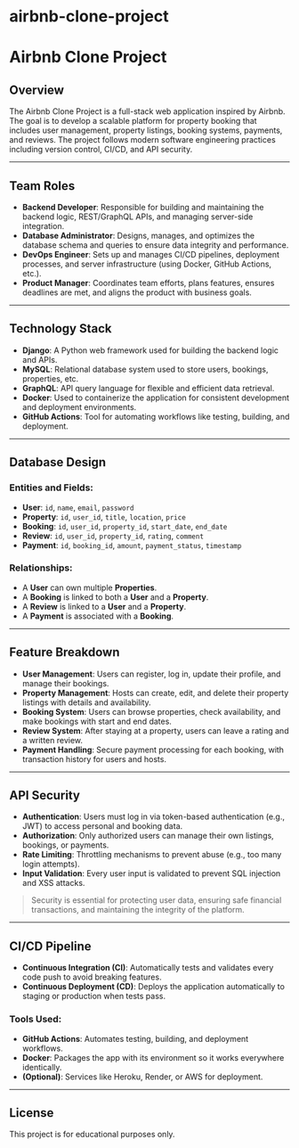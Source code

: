 # airbnb-clone-project
# Airbnb Clone Project

## Overview

The Airbnb Clone Project is a full-stack web application inspired by Airbnb. The goal is to develop a scalable platform for property booking that includes user management, property listings, booking systems, payments, and reviews. The project follows modern software engineering practices including version control, CI/CD, and API security.

---

## Team Roles

- **Backend Developer**: Responsible for building and maintaining the backend logic, REST/GraphQL APIs, and managing server-side integration.
- **Database Administrator**: Designs, manages, and optimizes the database schema and queries to ensure data integrity and performance.
- **DevOps Engineer**: Sets up and manages CI/CD pipelines, deployment processes, and server infrastructure (using Docker, GitHub Actions, etc.).
- **Product Manager**: Coordinates team efforts, plans features, ensures deadlines are met, and aligns the product with business goals.

---

## Technology Stack

- **Django**: A Python web framework used for building the backend logic and APIs.
- **MySQL**: Relational database system used to store users, bookings, properties, etc.
- **GraphQL**: API query language for flexible and efficient data retrieval.
- **Docker**: Used to containerize the application for consistent development and deployment environments.
- **GitHub Actions**: Tool for automating workflows like testing, building, and deployment.

---

## Database Design

### Entities and Fields:

- **User**: `id`, `name`, `email`, `password`
- **Property**: `id`, `user_id`, `title`, `location`, `price`
- **Booking**: `id`, `user_id`, `property_id`, `start_date`, `end_date`
- **Review**: `id`, `user_id`, `property_id`, `rating`, `comment`
- **Payment**: `id`, `booking_id`, `amount`, `payment_status`, `timestamp`

### Relationships:

- A **User** can own multiple **Properties**.
- A **Booking** is linked to both a **User** and a **Property**.
- A **Review** is linked to a **User** and a **Property**.
- A **Payment** is associated with a **Booking**.

---

## Feature Breakdown

- **User Management**: Users can register, log in, update their profile, and manage their bookings.
- **Property Management**: Hosts can create, edit, and delete their property listings with details and availability.
- **Booking System**: Users can browse properties, check availability, and make bookings with start and end dates.
- **Review System**: After staying at a property, users can leave a rating and a written review.
- **Payment Handling**: Secure payment processing for each booking, with transaction history for users and hosts.

---

## API Security

- **Authentication**: Users must log in via token-based authentication (e.g., JWT) to access personal and booking data.
- **Authorization**: Only authorized users can manage their own listings, bookings, or payments.
- **Rate Limiting**: Throttling mechanisms to prevent abuse (e.g., too many login attempts).
- **Input Validation**: Every user input is validated to prevent SQL injection and XSS attacks.

> Security is essential for protecting user data, ensuring safe financial transactions, and maintaining the integrity of the platform.

---

## CI/CD Pipeline

- **Continuous Integration (CI)**: Automatically tests and validates every code push to avoid breaking features.
- **Continuous Deployment (CD)**: Deploys the application automatically to staging or production when tests pass.

### Tools Used:

- **GitHub Actions**: Automates testing, building, and deployment workflows.
- **Docker**: Packages the app with its environment so it works everywhere identically.
- **(Optional)**: Services like Heroku, Render, or AWS for deployment.

---

## License

This project is for educational purposes only.
